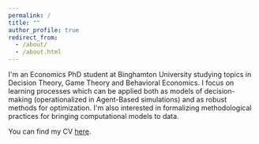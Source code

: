 ```yaml
---
permalink: /
title: ""
author_profile: true
redirect_from: 
  - /about/
  - /about.html
---
```


I'm an Economics PhD student at Binghamton University studying topics in Decision Theory, Game Theory and Behavioral Economics. I focus on learning processes which can be applied both as models of decision-making (operationalized in Agent-Based simulations) and as robust methods for optimization. I'm also interested in formalizing methodological practices for bringing computational models to data.

You can find my CV [here](https://chriszosh1.github.io/files/CV_ChrisZosh.pdf).
